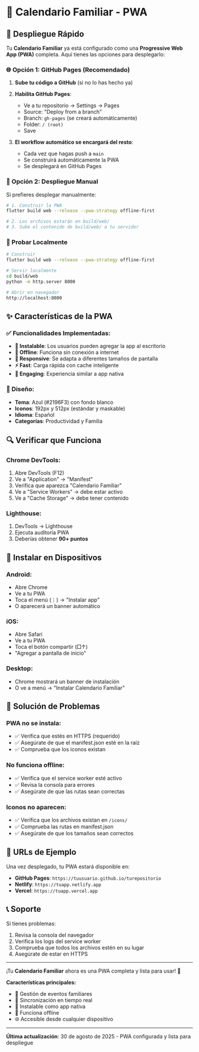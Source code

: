 # 📱 Calendario Familiar - PWA

## 🚀 Despliegue Rápido

Tu **Calendario Familiar** ya está configurado como una **Progressive Web App (PWA)** completa. Aquí tienes las opciones para desplegarlo:

### 🌐 Opción 1: GitHub Pages (Recomendado)

1. **Sube tu código a GitHub** (si no lo has hecho ya)
2. **Habilita GitHub Pages**:
   - Ve a tu repositorio → Settings → Pages
   - Source: "Deploy from a branch"
   - Branch: `gh-pages` (se creará automáticamente)
   - Folder: `/ (root)`
   - Save

3. **El workflow automático se encargará del resto**:
   - Cada vez que hagas push a `main`
   - Se construirá automáticamente la PWA
   - Se desplegará en GitHub Pages

### 🔧 Opción 2: Despliegue Manual

Si prefieres desplegar manualmente:

```bash
# 1. Construir la PWA
flutter build web --release --pwa-strategy offline-first

# 2. Los archivos estarán en build/web/
# 3. Sube el contenido de build/web/ a tu servidor
```

### 🧪 Probar Localmente

```bash
# Construir
flutter build web --release --pwa-strategy offline-first

# Servir localmente
cd build/web
python -m http.server 8000

# Abrir en navegador
http://localhost:8000
```

## ✨ Características de la PWA

### ✅ Funcionalidades Implementadas:
- **📱 Instalable**: Los usuarios pueden agregar la app al escritorio
- **🔌 Offline**: Funciona sin conexión a internet
- **📐 Responsive**: Se adapta a diferentes tamaños de pantalla
- **⚡ Fast**: Carga rápida con cache inteligente
- **🎯 Engaging**: Experiencia similar a app nativa

### 🎨 Diseño:
- **Tema**: Azul (#2196F3) con fondo blanco
- **Iconos**: 192px y 512px (estándar y maskable)
- **Idioma**: Español
- **Categorías**: Productividad y Familia

## 🔍 Verificar que Funciona

### Chrome DevTools:
1. Abre DevTools (F12)
2. Ve a "Application" → "Manifest"
3. Verifica que aparezca "Calendario Familiar"
4. Ve a "Service Workers" → debe estar activo
5. Ve a "Cache Storage" → debe tener contenido

### Lighthouse:
1. DevTools → Lighthouse
2. Ejecuta auditoría PWA
3. Deberías obtener **90+ puntos**

## 📱 Instalar en Dispositivos

### Android:
- Abre Chrome
- Ve a tu PWA
- Toca el menú (⋮) → "Instalar app"
- O aparecerá un banner automático

### iOS:
- Abre Safari
- Ve a tu PWA
- Toca el botón compartir (□↑)
- "Agregar a pantalla de inicio"

### Desktop:
- Chrome mostrará un banner de instalación
- O ve a menú → "Instalar Calendario Familiar"

## 🐛 Solución de Problemas

### PWA no se instala:
- ✅ Verifica que estés en HTTPS (requerido)
- ✅ Asegúrate de que el manifest.json esté en la raíz
- ✅ Comprueba que los iconos existan

### No funciona offline:
- ✅ Verifica que el service worker esté activo
- ✅ Revisa la consola para errores
- ✅ Asegúrate de que las rutas sean correctas

### Iconos no aparecen:
- ✅ Verifica que los archivos existan en `/icons/`
- ✅ Comprueba las rutas en manifest.json
- ✅ Asegúrate de que los tamaños sean correctos

## 🌟 URLs de Ejemplo

Una vez desplegado, tu PWA estará disponible en:
- **GitHub Pages**: `https://tuusuario.github.io/turepositorio`
- **Netlify**: `https://tuapp.netlify.app`
- **Vercel**: `https://tuapp.vercel.app`

## 📞 Soporte

Si tienes problemas:
1. Revisa la consola del navegador
2. Verifica los logs del service worker
3. Comprueba que todos los archivos estén en su lugar
4. Asegúrate de estar en HTTPS

---

¡Tu **Calendario Familiar** ahora es una PWA completa y lista para usar! 🎉

**Características principales:**
- 📅 Gestión de eventos familiares
- 🔄 Sincronización en tiempo real
- 📱 Instalable como app nativa
- 🔌 Funciona offline
- 🌐 Accesible desde cualquier dispositivo

---
**Última actualización**: 30 de agosto de 2025 - PWA configurada y lista para despliegue
